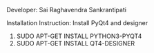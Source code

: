 Developer: Sai Raghavendra Sankrantipati

Installation Instruction:
  Install PyQt4 and designer
  1. SUDO APT-GET INSTALL PYTHON3-PYQT4
  2. SUDO APT-GET INSTALL QT4-DESIGNER


